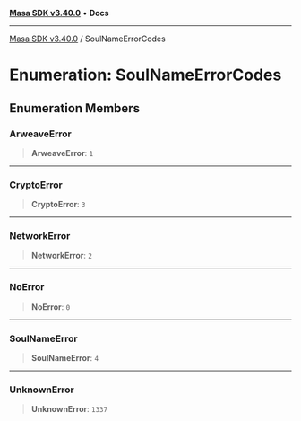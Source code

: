 [**Masa SDK v3.40.0**](../README.md) • **Docs**

***

[Masa SDK v3.40.0](../globals.md) / SoulNameErrorCodes

# Enumeration: SoulNameErrorCodes

## Enumeration Members

### ArweaveError

> **ArweaveError**: `1`

***

### CryptoError

> **CryptoError**: `3`

***

### NetworkError

> **NetworkError**: `2`

***

### NoError

> **NoError**: `0`

***

### SoulNameError

> **SoulNameError**: `4`

***

### UnknownError

> **UnknownError**: `1337`
